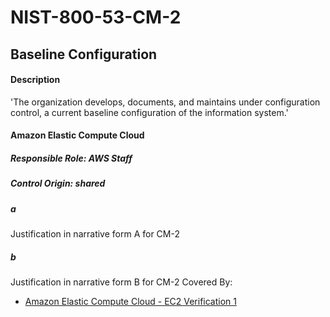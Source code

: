 # NIST-800-53-CM-2
## Baseline Configuration
#### Description
'The organization develops, documents, and maintains under configuration
control, a current baseline configuration of the information system.'

#### Amazon Elastic Compute Cloud

##### Responsible Role: AWS Staff

##### Control Origin: shared

##### a
Justification in narrative form A for CM-2

##### b
Justification in narrative form B for CM-2
Covered By:
* [Amazon Elastic Compute Cloud - EC2 Verification 1](../components/EC2.md)
